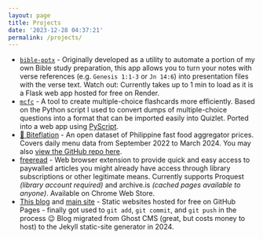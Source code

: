 ```yaml
---
layout: page
title: Projects
date: '2023-12-28 04:37:21'
permalink: /projects/
---
```


- [`bible-pptx`](https://biblepptx.chechu.co) - Originally developed as a utility to automate a portion of my own Bible study preparation, this app allows you to turn your notes with verse references (e.g.&nbsp;`Genesis 1:1-3`&nbsp;or&nbsp;`Jn 14:6`) into presentation files with the verse text. Watch out: Currently takes up to 1 min to load as it is a Flask web app hosted for free on Render.
- [`mcfc`](https://chechu.co/mcfc) - A tool to create multiple-choice flashcards more efficiently. Based on the Python script I used to convert dumps of multiple-choice questions into a format that can be imported easily into Quizlet. Ported into a web app using [PyScript](https://pyscript.net).
- [🍔 Biteflation](/biteflation) - An open dataset of Philippine fast food aggregator prices. Covers daily menu data from September 2022 to March 2024. You may also [view the GitHub repo here](https://github.com/chechusiscar/biteflation). 
- [freeread](https://chromewebstore.google.com/detail/freeread/nlbggcdfhnklgdmokfkbmpmpoknpanpm) - Web browser extension to provide quick and easy access to paywalled articles you might already have access through library subscriptions or other legitimate means. Currently supports Proquest *(library account required)* and archive.is *(cached pages available to anyone)*. Available on Chrome Web Store.
- [This blog](https://blog.chechu.co) and [main site](https://chechu.co) - Static websites hosted for free on GitHub Pages - finally got used to `git add`, `git commit`, and `git push` in the process 😉 Blog migrated from Ghost CMS (great, but costs money to host) to the Jekyll static-site generator in 2024.